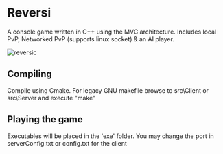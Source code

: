 # Reversi
A console game written in C++ using the MVC architecture.
Includes local PvP, Networked PvP (supports linux socket) & an AI player.

![reversic](https://user-images.githubusercontent.com/16934179/44311219-f18d2000-a3eb-11e8-83dc-11af075fc831.JPG)

## Compiling
Compile using Cmake. For legacy GNU makefile browse to src\Client or src\Server and execute "make"

## Playing the game
Executables will be placed in the 'exe' folder.
You may change the port in serverConfig.txt or config.txt for the client
